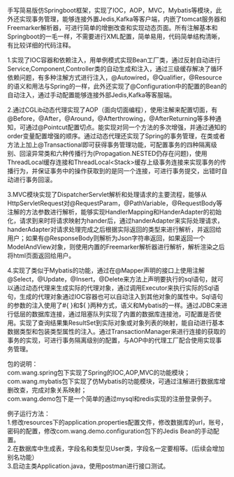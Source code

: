 手写简易版仿Springboot框架，实现了IOC，AOP，MVC，Mybatis等模块，此外还实现事务管理，能够连接外置Jedis,Kafka等客户端，内嵌了tomcat服务器和Freemarker解析器，可进行简单的增删改查和实现动态页面。所有注解基本和Springboot的一毛一样，不需要进行XML配置，简单易用，代码简单结构清晰，有比较详细的代码注释。  
  
1.实现了IOC容器和依赖注入，用单例模式实现Bean工厂类，通过反射自动进行Service,Component,Controller类的自动生成和注入，通过三级缓存解决了循环依赖问题，有多种注解方式进行注入，@Autowired，@Qualifier，@Resource的语义和用法与Spring的一样，此外还实现了@Configuration中的配置的Bean的自动注入，通过手动配置能够连接外部Jedis,Kafka等客服端。  
  
2.通过CGLib动态代理实现了AOP（面向切面编程），使用注解来配置切面，有@Before，@After，@Around，@Afterthrowing，@AfterReturning等多种通知，可通过@Pointcut配置切点。能实现对同一个方法的多次增强，并通过通知的order变量配置增强的顺序。通过动态代理还实现了Spring的事务管理，在类或者方法上加上@Transactional即可获得事务管理功能，可配置事务的四种隔离级别、回滚异常类和六种传播行为(Propagation.NESTED仍存在问题)，使用ThreadLocal<Connection>缓存连接和ThreadLocal<Stack<Connection>>缓存上级事务连接来实现事务的传播行为，并保证事务中的操作获取到的是同一个连接，可进行事务提交，出错时自动进行事务回滚。  
      
3.MVC模块实现了DispatcherServlet解析和处理请求的主要流程，能够从HttpServletRequest对@RequestParam，@PathVariable，@RequestBody等注解的方法参数进行解析，能够实现HandlerMapping和HanderAdapter的初始化，请求到来时将请求映射为hander后，通过handerAdapter来实际处理请求，handerAdapter对请求处理完成之后根据实际返回的类型来进行解析，并返回给用户；如果有@ResponseBody则解析为Json字符串返回，如果返回一个ModelAndView对象，则使用内置的Freemarker解析器进行解析，解析渲染之后将html页面返回给用户。  
  
4.实现了类似于Mybatis的功能，通过在@Mapper声明的接口上使用注解@Select，@Update，@Insert，@Delete来方法上声明要执行的sql语句，就可以通过动态代理来生成实际的代理对象，通过调用Executor来执行实际的Sql语句，生成的代理对象通过IOC容器也可以自动注入到其他对象的属性中。Sql语句的参数的注入使用了#{ }和${ }两种方式，语义和Mybatis的一样。通过JDBC来进行低层的数据库连接，通过阻塞队列实现了内置的数据库连接池，可配置是否使用。实现了查询结果集ResultSet到实际对象或对象列表的映射，能自动进行基本数据类型和包装类型属性的注入。通过TransactionManager来进行连接的获取的事务的实现，可进行事务隔离级别的配置，与AOP中的代理工厂配合使用实现事务管理。


  
包的说明：  
com.wang.spring包下实现了Spring的IOC,AOP,MVC的功能模块；    
com.wang.mybatis包下实现了仿Mybatis的功能模块，可通过注解进行数据库增删改查，完成对象关系映射；    
com.wang.demo包下是一个简单的通过mysql和redis实现的注册登录例子。  

例子运行方法：  
1.修改resources下的application.properties配置文件，修改数据库的url，账号，密码的配置，修改com.wang.demo.configuration包下的Jedis Bean的手动配置。  
2.在数据库中生成表，字段名和类型见User类，字段名一定要相等。(后续会增加别名功能）  
3.启动主类Application.java，使用postman进行接口测试。  


